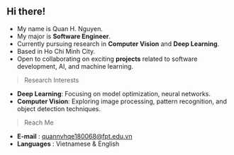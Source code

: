 ## Hi there!

- My name is Quan H. Nguyen.
- My major is <b>Software Engineer</b>.
- Currently pursuing research in <b>Computer Vision</b> and <b>Deep Learning</b>.
- Based in Ho Chi Minh City.
- Open to collaborating on exciting <b>projects</b> related to software development, AI, and machine learning.

> Research Interests
- <b>Deep Learning</b>: Focusing on model optimization, neural networks.
- <b>Computer Vision</b>: Exploring image processing, pattern recognition, and object detection techniques.
  
> Reach Me
- <b>E-mail</b> : quannvhqe180068@fpt.edu.vn 
- <b>Languages</b> : Vietnamese & English  
